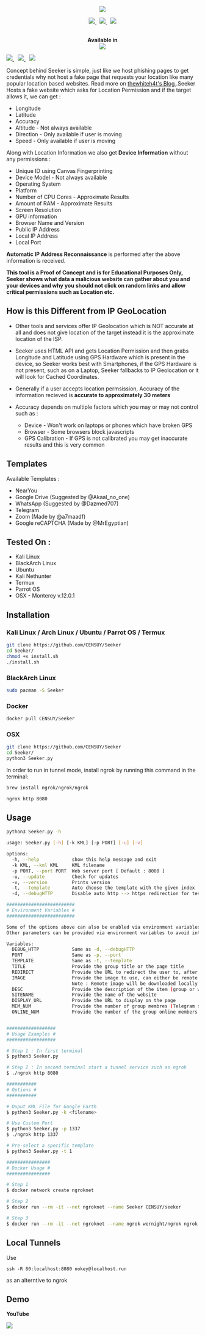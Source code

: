 <p align="center"><img src="https://i.imgur.com/DIpuNTI.jpg"></p>

<p align="center">
    <a href="https://twitter.com/thewhiteh4t">
      <img src="https://img.shields.io/badge/-TWITTER-black?logo=twitter&style=for-the-badge">
    </a>
    &nbsp;
    <a href="https://twc1rcle.com/">
      <img src="https://img.shields.io/badge/-THE WHITE CIRCLE-black?logo=&style=for-the-badge">
    </a>
    &nbsp;
    <a href="https://thewhiteh4t.github.io/">
      <img src="https://img.shields.io/badge/-BLOG-black?logo=dialogflow&style=for-the-badge">
    </a>
</p>

<p align="center">
  <br>
  <b>Available in</b>
  <br>
  <img src="https://i.imgur.com/1wJVDV5.png">
</p>

<p>
  <a style="margin-right: 10px;" href="https://github.com/thewhiteh4t/seeker#installation">
    <img src="https://dabuttonfactory.com/button.png?t=INSTALL&f=Open+Sans&ts=15&tc=000&hp=25&vp=10&c=5&bgt=unicolored&bgc=00e2ff">
  </a>
  <a style="margin-right: 10px;" href="https://github.com/thewhiteh4t/seeker#usage">
    <img src="https://dabuttonfactory.com/button.png?t=USAGE&f=Open+Sans&ts=15&tc=000&hp=25&vp=10&c=5&bgt=unicolored&bgc=00e2ff">
  </a>
  <a href="https://github.com/thewhiteh4t/seeker#demo">
    <img src="https://dabuttonfactory.com/button.png?t=DEMO&f=Open+Sans&ts=15&tc=000&hp=25&vp=10&c=5&bgt=unicolored&bgc=00e2ff">
  </a>
</p>

Concept behind Seeker is simple, just like we host phishing pages to get credentials why not host a fake page that requests your location like many popular location based websites. Read more on <a href="https://thewhiteh4t.github.io"> thewhiteh4t's Blog </a>.Seeker Hosts a fake website which asks for Location Permission and if the target allows it, we can get :

* Longitude
* Latitude
* Accuracy
* Altitude - Not always available
* Direction - Only available if user is moving
* Speed - Only available if user is moving

Along with Location Information we also get **Device Information** without any permissions :

* Unique ID using Canvas Fingerprinting
* Device Model - Not always available
* Operating System
* Platform
* Number of CPU Cores - Approximate Results
* Amount of RAM - Approximate Results
* Screen Resolution
* GPU information
* Browser Name and Version
* Public IP Address
* Local IP Address
* Local Port

**Automatic IP Address Reconnaissance** is performed after the above information is received.

**This tool is a Proof of Concept and is for Educational Purposes Only, Seeker shows what data a malicious website can gather about you and your devices and why you should not click on random links and allow critical permissions such as Location etc.**

## How is this Different from IP GeoLocation

* Other tools and services offer IP Geolocation which is NOT accurate at all and does not give location of the target instead it is the approximate location of the ISP.

* Seeker uses HTML API and gets Location Permission and then grabs Longitude and Latitude using GPS Hardware which is present in the device, so Seeker works best with Smartphones, if the GPS Hardware is not present, such as on a Laptop, Seeker fallbacks to IP Geolocation or it will look for Cached Coordinates.  

* Generally if a user accepts location permsission, Accuracy of the information recieved is **accurate to approximately 30 meters**

* Accuracy depends on multiple factors which you may or may not control such as :
  * Device - Won't work on laptops or phones which have broken GPS
  * Browser - Some browsers block javascripts
  * GPS Calibration - If GPS is not calibrated you may get inaccurate results and this is very common

## Templates

Available Templates : 

* NearYou
* Google Drive (Suggested by @Akaal_no_one)
* WhatsApp (Suggested by @Dazmed707)
* Telegram
* Zoom (Made by @a7maadf)
* Google reCAPTCHA (Made by @MrEgyptian)

## Tested On :

* Kali Linux
* BlackArch Linux
* Ubuntu
* Kali Nethunter
* Termux
* Parrot OS
* OSX - Monterey v.12.0.1

## Installation

### Kali Linux / Arch Linux / Ubuntu / Parrot OS / Termux

```bash
git clone https://github.com/CENSUY/Seeker
cd Seeker/
chmod +x install.sh
./install.sh
```

### BlackArch Linux

```bash
sudo pacman -S Seeker
```

### Docker

```bash
docker pull CENSUY/Seeker
```

### OSX
```bash
git clone https://github.com/CENSUY/Seeker
cd Seeker/
python3 Seeker.py
````

In order to run in tunnel mode, install ngrok by running this command in the terminal:
```bash
brew install ngrok/ngrok/ngrok

ngrok http 8080
````

## Usage

```bash
python3 Seeker.py -h

usage: Seeker.py [-h] [-k KML] [-p PORT] [-u] [-v]

options:
  -h, --help            show this help message and exit
  -k KML, --kml KML     KML filename
  -p PORT, --port PORT  Web server port [ Default : 8080 ]
  -u, --update          Check for updates
  -v, --version         Prints version
  -t, --template        Auto choose the template with the given index
  -d, --debugHTTP       Disable auto http --> https redirection for testing purposes (only works for the templates having index_temp.html file)

#########################
# Environment Variables #
#########################

Some of the options above can also be enabled via environment variables, to ease deployment.
Other parameters can be provided via environment variables to avoid interactive mode.

Variables:
  DEBUG_HTTP            Same as -d, --debugHTTP
  PORT                  Same as -p, --port
  TEMPLATE              Same as -t, --template
  TITLE                 Provide the group title or the page title
  REDIRECT              Provide the URL to redirect the user to, after the job is done
  IMAGE                 Provide the image to use, can either be remote (http or https) or local
                        Note : Remote image will be downloaded locally during the startup
  DESC                  Provide the description of the item (group or webpage depending on the template)
  SITENAME              Provide the name of the website
  DISPLAY_URL           Provide the URL to display on the page
  MEM_NUM               Provide the number of group membres (Telegram so far)
  ONLINE_NUM            Provide the number of the group online members (Telegram so far)


##################
# Usage Examples #
##################

# Step 1 : In first terminal
$ python3 Seeker.py

# Step 2 : In second terminal start a tunnel service such as ngrok
$ ./ngrok http 8080

###########
# Options #
###########

# Ouput KML File for Google Earth
$ python3 Seeker.py -k <filename>

# Use Custom Port
$ python3 Seeker.py -p 1337
$ ./ngrok http 1337

# Pre-select a specific template
$ python3 Seeker.py -t 1

################
# Docker Usage #
################

# Step 1
$ docker network create ngroknet

# Step 2
$ docker run --rm -it --net ngroknet --name Seeker CENSUY/seeker

# Step 3
$ docker run --rm -it --net ngroknet --name ngrok wernight/ngrok ngrok http seeker:8080
```

## Local Tunnels
Use
```
ssh -R 80:localhost:8080 nokey@localhost.run
```
as an alterntive to ngrok

## Demo

**YouTube**

<a href="https://youtu.be/Q91cTFwIvLc">
  <img src="https://i3.ytimg.com/vi/Q91cTFwIvLc/maxresdefault.jpg">
</a>
